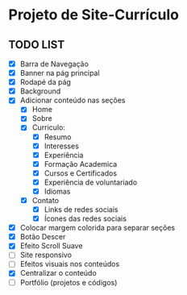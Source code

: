 # Projeto de Site-Currículo

## TODO LIST

- [X] Barra de Navegação
- [X] Banner na pág principal
- [X] Rodapé da pág
- [X] Background
- [X] Adicionar conteúdo nas seções
  - [X] Home
  - [X] Sobre
  - [X] Curriculo:
    - [X] Resumo
    - [X] Interesses
    - [X] Experiência
    - [X] Formação Academica
    - [X] Cursos e Certificados
    - [X] Experiência de voluntariado
    - [X] Idiomas
  - [X] Contato
    - [X] Links de redes sociais
    - [X] Ícones das redes sociais
- [X] Colocar margem colorida para separar seções
- [X] Botão Descer
- [X] Efeito Scroll Suave
- [ ] Site responsivo
- [ ] Efeitos visuais nos conteúdos
- [X] Centralizar o conteúdo
- [ ] Portfólio (projetos e códigos)
